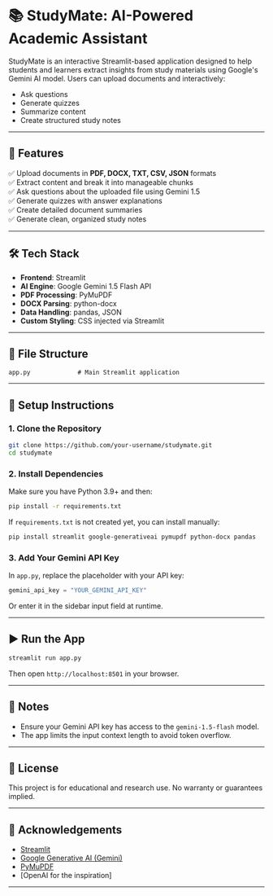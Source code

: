 
# 📚 StudyMate: AI-Powered Academic Assistant

StudyMate is an interactive Streamlit-based application designed to help students and learners extract insights from study materials using Google's Gemini AI model. Users can upload documents and interactively:
- Ask questions
- Generate quizzes
- Summarize content
- Create structured study notes

---

## 🚀 Features

✅ Upload documents in **PDF, DOCX, TXT, CSV, JSON** formats  
✅ Extract content and break it into manageable chunks  
✅ Ask questions about the uploaded file using Gemini 1.5  
✅ Generate quizzes with answer explanations  
✅ Create detailed document summaries  
✅ Generate clean, organized study notes  

---

## 🛠️ Tech Stack

- **Frontend**: Streamlit  
- **AI Engine**: Google Gemini 1.5 Flash API  
- **PDF Processing**: PyMuPDF  
- **DOCX Parsing**: python-docx  
- **Data Handling**: pandas, JSON  
- **Custom Styling**: CSS injected via Streamlit  

---

## 📂 File Structure

```
app.py             # Main Streamlit application
```

---

## 🧪 Setup Instructions

### 1. Clone the Repository

```bash
git clone https://github.com/your-username/studymate.git
cd studymate
```

### 2. Install Dependencies

Make sure you have Python 3.9+ and then:

```bash
pip install -r requirements.txt
```

If `requirements.txt` is not created yet, you can install manually:

```bash
pip install streamlit google-generativeai pymupdf python-docx pandas
```

### 3. Add Your Gemini API Key

In `app.py`, replace the placeholder with your API key:

```python
gemini_api_key = "YOUR_GEMINI_API_KEY"
```

Or enter it in the sidebar input field at runtime.

---

## ▶️ Run the App

```bash
streamlit run app.py
```

Then open `http://localhost:8501` in your browser.

---

## 📌 Notes

- Ensure your Gemini API key has access to the `gemini-1.5-flash` model.
- The app limits the input context length to avoid token overflow.

---

## 📄 License

This project is for educational and research use. No warranty or guarantees implied.

---

## 🙌 Acknowledgements

- [Streamlit](https://streamlit.io)
- [Google Generative AI (Gemini)](https://ai.google.dev/)
- [PyMuPDF](https://pymupdf.readthedocs.io)
- [OpenAI for the inspiration]

---
